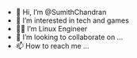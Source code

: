 - 👋 Hi, I’m @SumithChandran
- 👀 I’m interested in tech and games
- 🧑‍💻 I’m  Linux Engineer
- 💞️ I’m looking to collaborate on ...
- 📫 How to reach me ...

<!---
SumithChandran/SumithChandran is a ✨ special ✨ repository because its `README.md` (this file) appears on your GitHub profile.
You can click the Preview link to take a look at your changes.
--->
